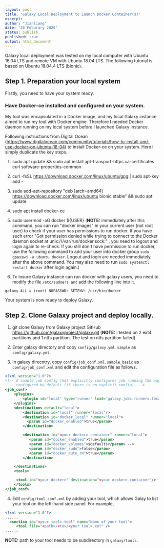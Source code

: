 ```yaml
---
layout: post
title: "Galaxy Local Deployment to Launch Docker Container(s)"
excerpt:  
author: "Jianliang"
date: "28 Feburary 2020"
status: publish
published: true
output: html_document
---
```

 
Galaxy local deployment was tested on my local computer with Ubuntu 16.04 LTS and remote VM with Ubuntu 18.04 LTS. The following tutorial is based on Ubuntu 18.04.4 LTS (bionic).
 
## Step 1. Preparation your local system

Firstly, you need to have your system ready.


### Have Docker-ce installed and configured on your system.

My tool was encapsulated in a Docker image, and my local Galaxy instance aimed to run my tool with Docker engine. Therefore I needed Docker daemon running on my local system before I launched Galaxy instance.

Following instructions from Digital Ocean (<https://www.digitalocean.com/community/tutorials/how-to-install-and-use-docker-on-ubuntu-18-04>) to install Docker-ce on your system. Here I simply duplicate the key steps.

1. sudo apt update && sudo apt install apt-transport-https ca-certificates curl software-properties-common

2. curl -fsSL https://download.docker.com/linux/ubuntu/gpg | sudo apt-key add -

3. sudo add-apt-repository "deb [arch=amd64] https://download.docker.com/linux/ubuntu bionic stable" && sudo apt update

4. sudo apt install docker-ce

5. sudo  usermod -aG docker ${USER}
  (**NOTE:** immediately after this command, you can run "docker images" in your current user (not root user) to check if your user has permissions to run docker. If you have such error "Got permission denied while trying to connect to the Docker daemon socket at unix:///var/run/docker.sock:" , you need to logout and login again to re-check. If you still don't have permission to run docker, use the following command to add your user into docker group `sudo gpasswd -a ubuntu docker`. Logout and login are needed immediately after the above command. You may also need to run `sudo systemctl restart docker` after login again.)
  
6. To insure Galaxy instance can run docker with galaxy users, you need to modify the file `/etc/sudoers and` add the following line into it. 

```galaxy ALL = (root) NOPASSWD: SETENV: /usr/bin/docker``` 

Your system is now ready to deploy Galaxy.

## Step 2. Clone Galaxy project and deploy locally.

1. git clone Galaxy from Galaxy project GitHub <https://github.com/galaxyproject/galaxy.git> (**NOTE:** I tested on 2 ext4 partitions and 1 ntfs partition. The test on ntfs partition failed)

2. Enter galaxy directory and copy `config/galaxy.yml.sample` as `config/galaxy.yml`.

3. In galaxy direcotry, copy `config/job_conf.xml.sample_basic` as `config/job_conf.xml` and edit the configuration file as follows.

```xml
<?xml version="1.0"?>
<!-- A sample job config that explicitly configures job running the way it is
     configured by default (if there is no explicit config). -->
<job_conf>
    <plugins>
        <plugin id="local" type="runner" load="galaxy.jobs.runners.local:LocalJobRunner" workers="1"/>
    </plugins>
    <destinations default="local">
        <destination id="local" runner="local"/>
        <destination id="docker_local" runner="local">
          <param id="docker_enabled">true</param>
        </destination>

        <destination id="<your docker>-container" runner="local">
           <param id="docker_enabled">true</param>
           <param id="docker_volumes">$defaults</param> -->
           <param id="docker_sudo">false</param>
           <param id="docker_auto_rm">true</param>
        </destination>

    </destinations>
    <tools>

     <tool id="<your docker>" destination="<your docker>-container"/>
    </tools>
</job_conf>
```

4. Edit `config/tool_conf.xml` by adding your tool, which allows Galay to list your tool on the left-hand side panel. For example,

```xml
<?xml version="1.0"?>
......
  <section id="<your tool>-tool" name="Name of your tool">
     <tool file="<path>/<to>/<your tool>.xml" />
......
```
**NOTE:** path to your tool needs to be subdirectory in `galaxy/tools`.